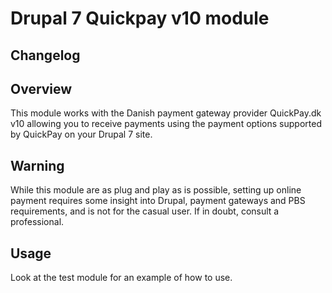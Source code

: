 # Drupal 7 Quickpay v10 module

## Changelog

## Overview
This module works with the Danish payment gateway provider QuickPay.dk v10
allowing you to receive payments using the payment options supported
by QuickPay on your Drupal 7 site.

## Warning
While this module are as plug and play as is possible, setting up
online payment requires some insight into Drupal, payment gateways and
PBS requirements, and is not for the casual user. If in doubt, consult
a professional.

## Usage
Look at the test module for an example of how to use.
